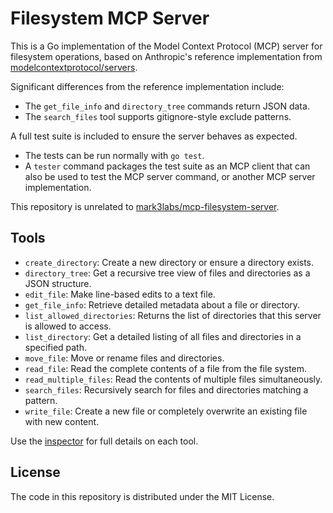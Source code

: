 # Filesystem MCP Server

This is a Go implementation of the Model Context Protocol (MCP) server for filesystem operations,
based on Anthropic's reference implementation from [modelcontextprotocol/servers](https://github.com/modelcontextprotocol/servers/blob/main/src/filesystem/index.ts).

Significant differences from the reference implementation include:

- The `get_file_info` and `directory_tree` commands return JSON data.
- The `search_files` tool supports gitignore-style exclude patterns.

A full test suite is included to ensure the server behaves as expected.

- The tests can be run normally with `go test`.
- A `tester` command packages the test suite as an MCP client that can also be used to test the MCP server command, 
  or another MCP server implementation.

This repository is unrelated to [mark3labs/mcp-filesystem-server](https://github.com/mark3labs/mcp-filesystem-server.git).

## Tools

- `create_directory`: Create a new directory or ensure a directory exists.
- `directory_tree`: Get a recursive tree view of files and directories as a JSON structure.
- `edit_file`: Make line-based edits to a text file.
- `get_file_info`: Retrieve detailed metadata about a file or directory.
- `list_allowed_directories`: Returns the list of directories that this server is allowed to access.
- `list_directory`: Get a detailed listing of all files and directories in a specified path.
- `move_file`: Move or rename files and directories.
- `read_file`: Read the complete contents of a file from the file system.
- `read_multiple_files`: Read the contents of multiple files simultaneously.
- `search_files`: Recursively search for files and directories matching a pattern.
- `write_file`: Create a new file or completely overwrite an existing file with new content.

Use the [inspector](https://github.com/modelcontextprotocol/inspector) for full details on each tool.

## License

The code in this repository is distributed under the MIT License.
